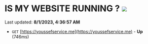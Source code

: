 # IS MY WEBSITE RUNNING ? [![](https://img.shields.io/static/v1?label=Sponsor&message=%E2%9D%A4&logo=GitHub&color=%23fe8e86)](https://github.com/sponsors/<username>)

Last updated: **8/1/2023, 4:36:57 AM**

- `GET` [https://youssefservice.me](https://youssefservice.me) - **Up** (746ms)
